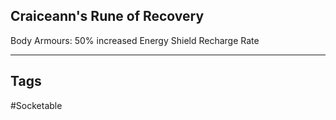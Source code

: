 ## Craiceann's Rune of Recovery
Body Armours: 50% increased Energy Shield Recharge Rate

---
## Tags
#Socketable
